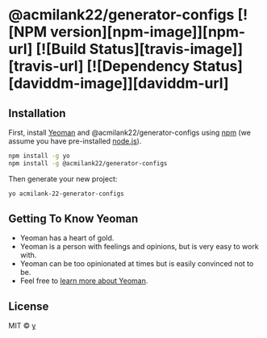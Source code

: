 # @acmilank22/generator-configs [![NPM version][npm-image]][npm-url] [![Build Status][travis-image]][travis-url] [![Dependency Status][daviddm-image]][daviddm-url]

>

## Installation

First, install [Yeoman](http://yeoman.io) and @acmilank22/generator-configs using [npm](https://www.npmjs.com/) (we assume you have pre-installed [node.js](https://nodejs.org/)).

```bash
npm install -g yo
npm install -g @acmilank22/generator-configs
```

Then generate your new project:

```bash
yo acmilank-22-generator-configs
```

## Getting To Know Yeoman

- Yeoman has a heart of gold.
- Yeoman is a person with feelings and opinions, but is very easy to work with.
- Yeoman can be too opinionated at times but is easily convinced not to be.
- Feel free to [learn more about Yeoman](http://yeoman.io/).

## License

MIT © [y]()
